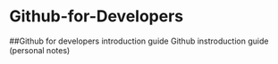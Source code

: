 # Github-for-Developers
##Github for developers introduction guide
Github instroduction guide (personal notes)


